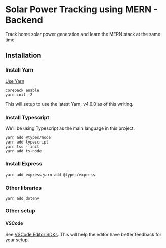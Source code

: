 # Solar Power Tracking using MERN - Backend
Track home solar power generation and learn the MERN stack at the same time.

## Installation

### Install Yarn

[Use Yarn](https://yarnpkg.com/getting-started/install)

```
corepack enable
yarn init -2
```

This will setup to use the latest Yarn, v4.6.0 as of this writing.

### Install Typescript

We'll be using Typescript as the main language in this project.

```
yarn add @types/node
yarn add typescript
yarn tsc --init
yarn add ts-node
```

### Install Express

`yarn add express`
`yarn add @types/express`

### Other libraries

`yarn add dotenv`

### Other setup

#### VSCode

See [VSCode Editor SDKs](https://yarnpkg.com/getting-started/editor-sdks#vscode). This will help the editor have better feedback for your setup.